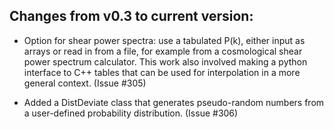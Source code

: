 Changes from v0.3 to current version: 
------------------------------------

* Option for shear power spectra: use a tabulated P(k), either input as arrays or read in from a
  file, for example from a cosmological shear power spectrum calculator.  This work also involved
  making a python interface to C++ tables that can be used for interpolation in a more general
  context. (Issue #305)

* Added a DistDeviate class that generates pseudo-random numbers from a user-defined probability
  distribution. (Issue #306)
